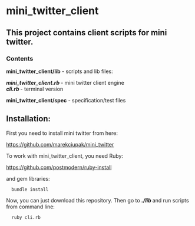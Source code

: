 # mini_twitter_client

## This project contains client scripts for mini twitter.

### **Contents**

 **mini_twitter_client/lib**  - scripts and lib files:

**<em> mini_twitter_client.rb </em>**  - mini twitter client engine  
**<em> cli.rb </em>**  - terminal version

 **mini_twitter_client/spec**  - specification/test files

## Installation:

First you need to install mini twitter from here:

https://github.com/marekciupak/mini_twitter


To work with mini_twitter_client, you need Ruby:

https://github.com/postmodern/ruby-install

and gem libraries:

      bundle install

Now, you can just download this repository.
Then go to **<em> ./lib </em>** and run scripts from command line:

      ruby cli.rb
